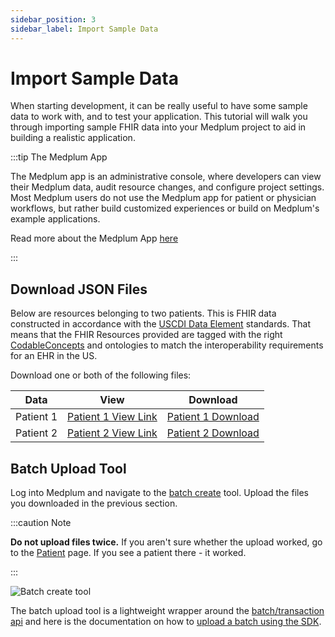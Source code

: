 ```yaml
---
sidebar_position: 3
sidebar_label: Import Sample Data
---
```


# Import Sample Data

When starting development, it can be really useful to have some sample data to work with, and to test your application. This tutorial will walk you through importing sample FHIR data into your Medplum project to aid in building a realistic application.

:::tip The Medplum App

The Medplum app is an administrative console, where developers can view their Medplum data, audit resource changes, and configure project settings. Most Medplum users do not use the Medplum app for patient or physician workflows, but rather build customized experiences or build on Medplum's example applications.

Read more about the Medplum App [here](/docs/app)

:::

## Download JSON Files

Below are resources belonging to two patients. This is FHIR data constructed in accordance with the [USCDI Data Element](/docs/fhir-datastore/understanding-uscdi-dataclasses) standards. That means that the FHIR Resources provided are tagged with the right [CodableConcepts](/docs/fhir-basics#codeable-concepts-standarding-data) and ontologies to match the interoperability requirements for an EHR in the US.

Download one or both of the following files:

| Data      | View                                                                                                                                                                      | Download                                                                                                    |
| --------- | ------------------------------------------------------------------------------------------------------------------------------------------------------------------------- | ----------------------------------------------------------------------------------------------------------- |
| Patient 1 | [Patient 1 View Link](https://raw.githubusercontent.com/inferno-framework/inferno-reference-server/master/us-core-r4-resources/d831ec91-c7a3-4a61-9312-7ff0c4a32134.json) | [Patient 1 Download](https://drive.google.com/file/d/1bEyKSy55k9ZrrDLBj1NkHyL4ou75_eRX/view?usp=sharing)    |
| Patient 2 | [Patient 2 View Link](https://raw.githubusercontent.com/inferno-framework/inferno-reference-server/master/us-core-r4-resources/e91975f5-9445-c11f-cabf-c3c6dae161f2.json) | [Patient 2 Download](https://drive.google.com/file/d/1Zj3EWeWj7-wP52CAZjSqzwCxZMlx6QZM/view?usp=share_link) |

## Batch Upload Tool

Log into Medplum and navigate to the [batch create](https://app.medplum.com/batch) tool. Upload the files you downloaded in the previous section.

:::caution Note

**Do not upload files twice.** If you aren't sure whether the upload worked, go to the [Patient](https://app.medplum.com/Patient) page. If you see a patient there - it worked.

:::

![Batch create tool](/img/tutorials/batch-create.png)

The batch upload tool is a lightweight wrapper around the [batch/transaction api](https://www.hl7.org/fhir/http.html#transaction) and here is the documentation on how to [upload a batch using the SDK](/docs/sdk/classes/MedplumClient#batch).
